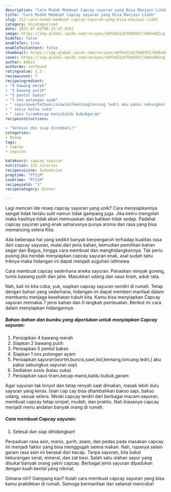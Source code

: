 ```yaml
---
description: "Cara Mudah Membuat Capcay sayuran yang Bisa Manjain Lidah"
title: "Cara Mudah Membuat Capcay sayuran yang Bisa Manjain Lidah"
slug: 312-cara-mudah-membuat-capcay-sayuran-yang-bisa-manjain-lidah
category: Uncategorized
date: 2022-07-02T06:15:47.935Z
image: https://img-global.cpcdn.com/recipes/e8fb422a5f0d65bf/680x482cq70/capcay-sayuran-foto-resep-utama.jpg
hideToc: false
enableToc: true
enableTocContent: false
thumbnail: https://img-global.cpcdn.com/recipes/e8fb422a5f0d65bf/680x482cq70/capcay-sayuran-foto-resep-utama.jpg
cover: https://img-global.cpcdn.com/recipes/e8fb422a5f0d65bf/680x482cq70/capcay-sayuran-foto-resep-utama.jpg
author: Admin
authorAv: notfound
ratingvalue: 3.3
reviewcount: 7
recipeingredient:
- "4 bawang merah"
- "2 bawang putih"
- "5 pentol bakso"
- "1 ons potongan ayam"
- " sayuranwortelbuncissawikolkentangloncang ledri aku pakai sebungkus sayuran sop"
- " sosis kalau suka"
- " saus tiramkecap maniskaldu bubukgaram"
recipeinstructions:

- "Selesai dan siap dinikmati!"
categories:
- Resep
tags:
- capcay
- sayuran

katakunci: capcay sayuran 
nutrition: 152 calories
recipecuisine: Indonesian
preptime: "PT11M"
cooktime: "PT31M"
recipeyield: "1"
recipecategory: Dinner

---
```





Lagi mencari ide resep capcay sayuran yang unik? Cara menyiapkannya sangat tidak terlalu sulit namun tidak gampang juga. Jika keliru mengolah maka hasilnya tidak akan memuaskan dan bahkan tidak sedap. Padahal capcay sayuran yang enak seharusnya punya aroma dan rasa yang bisa memancing selera Kita.





Ada beberapa hal yang sedikit banyak berpengaruh terhadap kualitas rasa dari capcay sayuran, mulai dari jenis bahan, kemudian pemilihan bahan segar dan Bagus, hingga cara membuat dan menghidangkannya. Tak perlu pusing jika hendak menyiapkan capcay sayuran enak,      asal sudah tahu triknya maka hidangan ini dapat menjadi suguhan istimewa.














Cara membuat capcay sederhana aneka sayuran. Panaskan minyak goreng, tumis bawang putih dan jahe. Masukkan udang dan saus tiram, aduk rata.






Nah, kali ini kita coba, yuk, siapkan capcay sayuran sendiri di rumah. Tetap dengan bahan yang sederhana, hidangan ini dapat memberi manfaat dalam membantu menjaga kesehatan tubuh kita. Kamu bisa menyiapkan Capcay sayuran memakai 7 jenis bahan dan 0 langkah pembuatan. Berikut ini cara dalam menyiapkan hidangannya.

<!--inarticleads1-->

##### Bahan-bahan dan bumbu yang diperlukan untuk menyiapkan Capcay sayuran:

1. Persiapkan 4 bawang merah
1. Siapkan 2 bawang putih
1. Persiapkan 5 pentol bakso
1. Siapkan 1 ons potongan ayam
1. Persiapkan  sayuran(wortel,buncis,sawi,kol,kentang,loncang ledri,( aku pakai sebungkus sayuran sop)
1. Sediakan  sosis (kalau suka)
1. Persiapkan  saus tiram,kecap manis,kaldu bubuk,garam


Agar sayuran tak lonyot dan tetap renyah saat dimakan, masak lebih dulu sayuran yang keras. Isian cap cay bisa ditambahkan bakso sapi, bakso udang, sesuai selera. Meski capcay terdiri dari berbagai macam sayuran, membuat capcay tetap simpel, mudah, dan praktis. Nah biasanya capcay menjadi menu andalan banyak orang di rumah. 

<!--inarticleads2-->

##### Cara membuat Capcay sayuran:


1. Selesai dan siap dihidangkan!

Perpaduan rasa asin, manis, gurih, asam, dan pedas pada masakan capcay ini menjadi faktor yang bisa menggugah selera makan. Nah, rupanya selain garam rasa asin ini berasal dari kecap. Tanpa sayuran, kita bakal kekurangan serat, mineral, dan zat besi. Salah satu olahan sayur yang disukai banyak orang yakni capcay. Berbagai jenis sayuran dipadukan dengan kuah kental yang nikmat. 

Gimana nih? Gampang kan? Itulah cara membuat capcay sayuran yang bisa kamu praktikkan di rumah. Semoga bermanfaat dan selamat mencoba!

